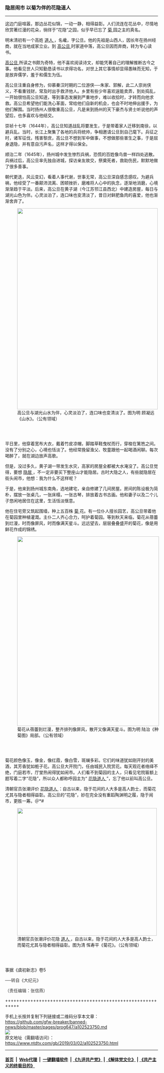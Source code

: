 ### 隐居闹市 以菊为伴的花隐道人
------------------------

<div class="post_content">
 <div class="column">
  <div class="arttop mbottom20">
   <div class="blue16 subtitle mtop10">
    这边门庭喧嚣，那边丛花似锦，一动一静，相得益彰。人们流连在花丛中，尽情地欣赏著烂漫的花朵，徜徉于“花隐”之园，似乎早已忘了
    <a href="https://www.ntdtv.com/gb/菊.htm">
     菊
    </a>
    园之主的真名。
   </div>
  </div>
 </div>
 <p>
  明末清初有一个高姓
  <a href="https://www.ntdtv.com/gb/道人.htm">
   道人
  </a>
  ，名巉，字公旦。他的先祖是山西人，因长年在扬州经商，就在当地成家立业。到
  <a href="https://www.ntdtv.com/gb/高公旦.htm">
   高公旦
  </a>
  时家道中落，高公旦因而弃商，转为专心读书。
 </p>
 <p>
  <a href="https://www.ntdtv.com/gb/高公旦.htm">
   高公旦
  </a>
  所读之书颇为奇特，他不喜欢阅读诗文，却能凭著自己的理解推断古今之事。他看见世人只知勤恳读书以求得功名，对世上其它事情却显得愚昧而无知，于是放弃儒学，羞于和儒生为伍。
 </p>
 <p>
  高公旦注重自身修为，仰慕秦汉时期的二位游侠──朱家、郭解，此二人崇尚侠义，不看重钱财，常及时出手救济他人。乡里有些少年喜欢逞能卖弄，到处捣乱，一开始很怕高公旦知道，等到事态发展到严重地步，难以收拾时，才转而向他求救。高公旦希望他们能洗心革面，常给他们自新的机会，也会不时地伸出援手，为他们解围。当时扬州人很敬重高公旦，凡是来到扬州的天下豪杰与贤士听说他的声望后，也多喜欢与他结交。
 </p>
 <p>
  崇祯十七年（1644年），高公旦知道战乱将要发生，于是带着家人迁移到南徐，以避兵乱。当时，长江上聚集了各地的兵将统帅，争相邀请公旦到自己麾下。兵征之时，诸军征伐，残害黎庶，高公旦不想到军中做事，不想做那些害生之事，于是屈身退隐，并有意自污声名，这样才得以保全。
 </p>
 <p>
  顺治二年（1645年），扬州城中发生惨烈兵祸，恐慌的百姓像鸟兽一样四处逃散。兵祸过后，高公旦率先独自进城，探访亲友故交，祭奠死者，救助伤民，默默地做了很多善事。
 </p>
 <p>
  朝代更迭，风云变幻，看着人事代谢，世事无常，高公旦深自感念感叹。为避兵祸，他经受了一番颠沛流离、困顿挫折，磨难将人心中的执念，逐渐地消磨，心境渐渐趋于平淡。后来，高公旦在黄子湖（今江苏邗江县西北）中建造房屋，每日与湖光山色为伴。心灵淡泊了，连口味也变清淡了，昔日对鲜肥鱼肉的喜爱，他也渐渐舍弃了。
 </p>
 <figure class="wp-caption aligncenter" id="attachment_11069514" style="width: 463px;">
  <a href="http://i.epochtimes.com/assets/uploads/2019/02/getCollectionImage-3.jpg">
   <img alt="" class="wp-image-11069514 " height="662" src="http://i.epochtimes.com/assets/uploads/2019/02/getCollectionImage-3-e1551084225790-450x643.jpg" width="463"/>
  </a>
  <br/><figcaption class="wp-caption-text">
   高公旦与湖光山水为伴，心灵淡泊了，连口味也变清淡了。图为明 顾凝远《山水》。（公有领域）
  </figcaption><br/>
 </figure><br/>
 <p>
  平日里，他穿着宽布大衣，戴着竹皮凉帽，脚踏草鞋曳杖而行，穿梭在篱笆之间。没有了分别之心，心境也恬淡了。他经常挽留渔父、牧童跟他一起喝酒闲聊。每次喝醉了，就在湖边放声高歌。
 </p>
 <p>
  但是，没过多久，黄子湖一带发生水灾，高家的房屋全都被大水淹没了。高公旦觉得，要想
  <a href="https://www.ntdtv.com/gb/隐居.htm">
   隐居
  </a>
  ，不一定非要买下整座山才能隐居。古时大隐之人，有些就隐居在街头闹市，他想：我为什么不这样呢？
 </p>
 <p>
  于是，他来到扬州城东南角，选地建宅，亲自修建了几间房屋。房间的陈设极为简朴，摆放一张桌几，一张床榻，一张古琴，排放着古书古画。他和妻子以及二个儿子悠闲地居住在这里，生活恬淡惬意。
 </p>
 <p>
  他在住宅旁又筑起围墙，种上五百株
  <a href="https://www.ntdtv.com/gb/菊.htm">
   菊
  </a>
  花。有一位仆人擅长园艺，高公旦带着他在菊园里种植灌溉。主仆二人齐心合力，呵护着菊园。等到秋天来临，菊花从蓓蕾到烂漫，时而像屏风，时而像满天星斗。远远望去，层层叠叠盛开的菊花，像是用鲜花作成的锦绣。
 </p>
 <figure class="wp-caption aligncenter" id="attachment_11069581" style="width: 467px;">
  <a href="http://i.epochtimes.com/assets/uploads/2019/02/26a3efdbb6f4dea3e8669888000194d2.jpg">
   <img alt="" class="wp-image-11069581 " height="624" src="http://i.epochtimes.com/assets/uploads/2019/02/26a3efdbb6f4dea3e8669888000194d2-e1551085815606-450x601.jpg" width="467"/>
  </a>
  <br/><figcaption class="wp-caption-text">
   菊花从蓓蕾到烂漫，整齐排列像屏风，散开又像满天星斗。图为明 陆治《种菊图》局部。（公有领域）
  </figcaption><br/>
 </figure><br/>
 <p>
  菊花颜色像玉，像金，像红霞，像白雪，斑斓多彩。它们的味道犹如刚开封的美酒，其芳香犹如栀子花。高公旦大开院门，任由城民入院赏花。每天观花者络绎不绝，门庭若市，厅堂热闹得犹如闹市。人们看不到菊园的主人，只看见宅院匾额上题写着二字“花隐”，所以众人都称呼园主为“
  <a href="https://www.ntdtv.com/gb/花隐道人.htm">
   花隐道人
  </a>
  ”，忘了他以前叫高公旦。
 </p>
 <p>
  清朝官员张潮评价
  <a href="https://www.ntdtv.com/gb/花隐道人.htm">
   花隐道人
  </a>
  ：自古以来，隐于花间的人大多是高人韵士，而菊花尤其与隐者相得益彰。高公旦的“花隐”，妙在完全没有重蹈陶渊明之履，隐于闹市，更胜一筹。＠*#
 </p>
 <figure class="wp-caption aligncenter" id="attachment_11069530" style="width: 460px;">
  <a href="http://i.epochtimes.com/assets/uploads/2019/02/e1ccd65f4a245e7a81cdedc5b8474380.jpg">
   <img alt="" class=" wp-image-11069530" height="420" src="http://i.epochtimes.com/assets/uploads/2019/02/e1ccd65f4a245e7a81cdedc5b8474380-450x411.jpg" width="460"/>
  </a>
  <br/><figcaption class="wp-caption-text">
   清朝官员张潮评价花隐
   <a href="https://www.ntdtv.com/gb/道人.htm">
    道人
   </a>
   ，自古以来，隐于花间的人大多是高人韵士，而菊花尤其与隐者相得益彰。图为清 恽寿平《菊花》。（公有领域）
  </figcaption><br/>
 </figure><br/>
 <p>
  事据《虞初新志》卷5
 </p>
 <p>
  <span style="color: #343434; font-family: helvetica neue, helvetica, arial, sans-serif;">
   ──转自《大纪元》
  </span>
 </p>
 <p>
  <span style="color: #343434; font-family: helvetica neue, helvetica, arial, sans-serif;">
   （责任编辑：张信燕）
  </span>
 </p>
 <div class="single_ad">
 </div>
</div>

+++++++++++++++++++++++++++++++++++++++++++++++++++++++++++<br/><br/>
手机上长按并复制下列链接或二维码分享本文章：<br/>
https://github.com/gfw-breaker/banned-news/blob/master/pages/prog647/a102523750.md <br/>
<a href='https://github.com/gfw-breaker/banned-news/blob/master/pages/prog647/a102523750.md'><img src='https://github.com/gfw-breaker/banned-news/blob/master/pages/prog647/a102523750.md.png'/></a> <br/>
原文地址（需翻墙访问）：https://www.ntdtv.com/gb/2019/03/02/a102523750.html


------------------------
#### [首页](https://github.com/gfw-breaker/banned-news/blob/master/README.md) &nbsp;|&nbsp; [Web代理](https://github.com/labour-camp/helloworld) &nbsp;|&nbsp; [一键翻墙软件](https://github.com/gfw-breaker/nogfw/blob/master/README.md) &nbsp;| [《九评共产党》](https://github.com/gfw-breaker/9ping.md/blob/master/README.md#九评之一评共产党是什么) | [《解体党文化》](https://github.com/gfw-breaker/jtdwh.md/blob/master/README.md) | [《共产主义的终极目的》](https://github.com/gfw-breaker/gczydzjmd.md/blob/master/README.md)

